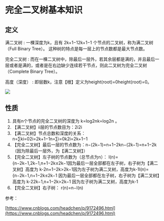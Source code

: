 # 完全二叉树基本知识

## 定义

满二叉树
: 一棵深度为k，且有 2k+1−12k+1−1 个节点的二叉树，称为满二叉树（Full Binary Tree）。 这种树的特点是每一层上的节点数都是最大节点数。

完全二叉树
: 而在一棵二叉树中，除最后一层外，若其余层都是满的，并且最后一层或者是满的，或者是在右边缺少连续若干节点，则此二叉树为完全二叉树（Complete Binary Tree）。

高度（深度）
: 即层数k，注意【根】定义为height(root)=0height(root)=0。

![](https://images2018.cnblogs.com/blog/1168/201806/1168-20180612125040286-722028013.png)

## 性质

1. 具有n个节点的完全二叉树的深度为 k=log2nk=log2n 。
1. 【满二叉树】ii层的节点数目为：2i2i
1. 【满二叉树】节点总数和深度的关系：n=∑ki=02i=2k+1−1n=∑i=0k2i=2k+1−1
1. 【完全二叉树】最后一层的节点数为：n−(2k−1)=n+1−2kn−(2k−1)=n+1−2k （因为除最后一层外，为【满二叉树】）
1. 【完全二叉树】左子树的节点数为（总节点为n）：
l(n)={n−2k−1,2k−1,n+1−2k≤2k−1因为最后一层全部都在左子树，右子树为【满二叉树】高度为 k-2n+1−2k>2k−1因为左子树为满二叉树，高度为k-1l(n)={n−2k−1,n+1−2k≤2k−1 因为最后一层全部都在左子树，右子树为【满二叉树】高度为 k-22k−1,n+1−2k>2k−1 因为左子树为满二叉树，高度为k-1
1. 【完全二叉树】右子树： r(n)=n−l(n)

参考：

[https://www.cnblogs.com/headchen/p/9172496.html](https://www.cnblogs.com/headchen/p/9172496.html)